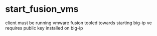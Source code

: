 # start_fusion_vms
client must be running vmware fusion
tooled towards starting big-ip ve 
requires public key installed on big-ip
